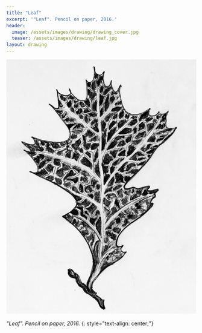 ```yaml
---
title: "Leaf"
excerpt: '"Leaf". Pencil on paper, 2016.'
header:
  image: /assets/images/drawing/drawing_cover.jpg
  teaser: /assets/images/drawing/leaf.jpg
layout: drawing
---
```


![image-center](/assets/images/drawing/leaf.jpg)

*"Leaf". Pencil on paper, 2016.* 
{: style="text-align: center;"}
